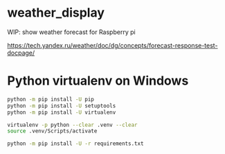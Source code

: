 # weather_display
WIP: show weather forecast for Raspberry pi

https://tech.yandex.ru/weather/doc/dg/concepts/forecast-response-test-docpage/


# Python virtualenv on Windows
```bash
python -m pip install -U pip
python -m pip install -U setuptools
python -m pip install -U virtualenv

virtualenv -p python --clear .venv --clear
source .venv/Scripts/activate

python -m pip install -U -r requirements.txt
```
